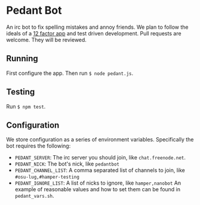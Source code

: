 Pedant Bot
==========
An irc bot to fix spelling mistakes and annoy friends.
We plan to follow the ideals of a [12 factor app][0] and test driven
development.
Pull requests are welcome. They will be reviewed.

Running
-------
First configure the app. Then run `$ node pedant.js`.

Testing
-------
Run `$ npm test`.

Configuration
-------------
We store configuration as a series of environment variables. Specifically the
bot requires the following:
* `PEDANT_SERVER`: The irc server you should join, like `chat.freenode.net`.
* `PEDANT_NICK`: The bot's nick, like `pedantbot`
* `PEDANT_CHANNEL_LIST`: A comma separated list of channels to join, like
  `#osu-lug,#hamper-testing`
* `PEDANT_IGNORE_LIST`: A list of nicks to ignore, like `hamper,nanobot`
An example of reasonable values and how to set them can be found in
`pedant_vars.sh`.

[0]: http://12factor.net
